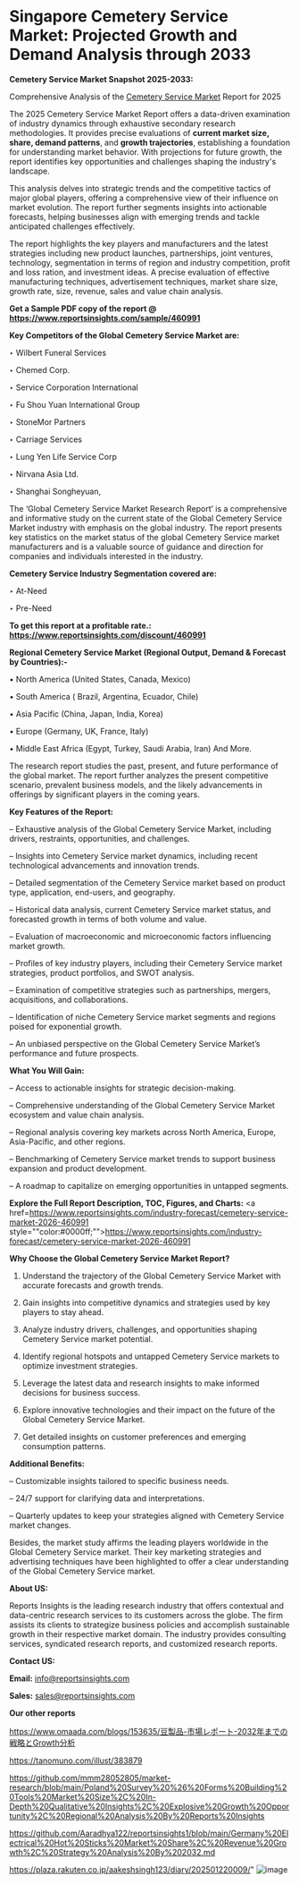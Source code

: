 # Singapore Cemetery Service Market: Projected Growth and Demand Analysis through 2033

<strong>Cemetery Service Market Snapshot 2025-2033:</strong>

Comprehensive Analysis of the <a href=https://www.reportsinsights.com/sample/460991>Cemetery Service Market</a> Report for 2025

The 2025 Cemetery Service Market Report offers a data-driven examination of industry dynamics through exhaustive secondary research methodologies. It provides precise evaluations of <strong>current market size, share, demand patterns</strong>, and <strong>growth trajectories</strong>, establishing a foundation for understanding market behavior. With projections for future growth, the report identifies key opportunities and challenges shaping the industry's landscape.

This analysis delves into strategic trends and the competitive tactics of major global players, offering a comprehensive view of their influence on market evolution. The report further segments insights into actionable forecasts, helping businesses align with emerging trends and tackle anticipated challenges effectively.

The report highlights the key players and manufacturers and the latest strategies including new product launches, partnerships, joint ventures, technology, segmentation in terms of region and industry competition, profit and loss ration, and investment ideas. A precise evaluation of effective manufacturing techniques, advertisement techniques, market share size, growth rate, size, revenue, sales and value chain analysis.

<strong>Get a Sample PDF copy of the report @ <a href=https://www.reportsinsights.com/sample/460991 style=color:#0000ff;>https://www.reportsinsights.com/sample/460991</a></strong>

<strong>Key Competitors of the Global Cemetery Service Market are:</strong>

‣ Wilbert Funeral Services

‣ Chemed Corp.

‣ Service Corporation International

‣ Fu Shou Yuan International Group

‣ StoneMor Partners

‣ Carriage Services

‣ Lung Yen Life Service Corp

‣ Nirvana Asia Ltd.

‣ Shanghai Songheyuan,

The ‘Global Cemetery Service Market Research Report’ is a comprehensive and informative study on the current state of the Global Cemetery Service Market industry with emphasis on the global industry. The report presents key statistics on the market status of the global Cemetery Service market manufacturers and is a valuable source of guidance and direction for companies and individuals interested in the industry.

<strong>Cemetery Service Industry Segmentation covered are:</strong>

‣ At-Need

‣ Pre-Need

<strong>To get this report at a profitable rate.: <a href=https://www.reportsinsights.com/discount/460991 style=color:#0000ff;>https://www.reportsinsights.com/discount/460991</a></strong>

<strong>Regional Cemetery Service Market (Regional Output, Demand &amp; Forecast by Countries):-</strong>

• North America (United States, Canada, Mexico)

• South America ( Brazil, Argentina, Ecuador, Chile)

• Asia Pacific (China, Japan, India, Korea)

• Europe (Germany, UK, France, Italy)

• Middle East Africa (Egypt, Turkey, Saudi Arabia, Iran) And More.

The research report studies the past, present, and future performance of the global market. The report further analyzes the present competitive scenario, prevalent business models, and the likely advancements in offerings by significant players in the coming years.

<strong>Key Features of the Report:</strong>

– Exhaustive analysis of the Global Cemetery Service Market, including drivers, restraints, opportunities, and challenges.

– Insights into Cemetery Service market dynamics, including recent technological advancements and innovation trends.

– Detailed segmentation of the Cemetery Service market based on product type, application, end-users, and geography.

– Historical data analysis, current Cemetery Service market status, and forecasted growth in terms of both volume and value.

– Evaluation of macroeconomic and microeconomic factors influencing market growth.

– Profiles of key industry players, including their Cemetery Service market strategies, product portfolios, and SWOT analysis.

– Examination of competitive strategies such as partnerships, mergers, acquisitions, and collaborations.

– Identification of niche Cemetery Service market segments and regions poised for exponential growth.

– An unbiased perspective on the Global Cemetery Service Market’s performance and future prospects.

<strong>What You Will Gain:</strong>

– Access to actionable insights for strategic decision-making.

– Comprehensive understanding of the Global Cemetery Service Market ecosystem and value chain analysis.

– Regional analysis covering key markets across North America, Europe, Asia-Pacific, and other regions.

– Benchmarking of Cemetery Service market trends to support business expansion and product development.

– A roadmap to capitalize on emerging opportunities in untapped segments.

<strong>Explore the Full Report Description, TOC, Figures, and Charts:</strong>
<a href=https://www.reportsinsights.com/industry-forecast/cemetery-service-market-2026-460991 style=""color:#0000ff;"">https://www.reportsinsights.com/industry-forecast/cemetery-service-market-2026-460991</a>

<strong>Why Choose the Global Cemetery Service Market Report?</strong>

1. Understand the trajectory of the Global Cemetery Service Market with accurate forecasts and growth trends.

2. Gain insights into competitive dynamics and strategies used by key players to stay ahead.

3. Analyze industry drivers, challenges, and opportunities shaping Cemetery Service market potential.

4. Identify regional hotspots and untapped Cemetery Service markets to optimize investment strategies.

5. Leverage the latest data and research insights to make informed decisions for business success.

6. Explore innovative technologies and their impact on the future of the Global Cemetery Service Market.

7. Get detailed insights on customer preferences and emerging consumption patterns.

<strong>Additional Benefits:</strong>

– Customizable insights tailored to specific business needs.

– 24/7 support for clarifying data and interpretations.

– Quarterly updates to keep your strategies aligned with Cemetery Service market changes.

Besides, the market study affirms the leading players worldwide in the Global Cemetery Service market. Their key marketing strategies and advertising techniques have been highlighted to offer a clear understanding of the Global Cemetery Service market.

<strong><strong>About US</strong>:</strong>

Reports Insights is the leading research industry that offers contextual and data-centric research services to its customers across the globe. The firm assists its clients to strategize business policies and accomplish sustainable growth in their respective market domain. The industry provides consulting services, syndicated research reports, and customized research reports.

<strong>Contact US:</strong>

<p class=><b>Email:</b> <a href=mailto:info@reportsinsights.com>info@reportsinsights.com</a></p>
<p class=><b>Sales:</b> <a href=mailto:sales@reportsinsights.com>sales@reportsinsights.com</a></p>

<strong>Our other reports</strong>

<a href=https://www.omaada.com/blogs/153635/豆製品-市場レポート-2032年までの戦略とGrowth分析>https://www.omaada.com/blogs/153635/豆製品-市場レポート-2032年までの戦略とGrowth分析</a>

<a href=https://tanomuno.com/illust/383879>https://tanomuno.com/illust/383879</a>

<a href=https://github.com/mmm28052805/market-research/blob/main/Poland%20Survey%20%26%20Forms%20Building%20Tools%20Market%20Size%2C%20In-Depth%20Qualitative%20Insights%2C%20Explosive%20Growth%20Opportunity%2C%20Regional%20Analysis%20By%20Reports%20Insights>https://github.com/mmm28052805/market-research/blob/main/Poland%20Survey%20%26%20Forms%20Building%20Tools%20Market%20Size%2C%20In-Depth%20Qualitative%20Insights%2C%20Explosive%20Growth%20Opportunity%2C%20Regional%20Analysis%20By%20Reports%20Insights</a>

<a href=https://github.com/Aaradhya122/reportsinsights1/blob/main/Germany%20Electrical%20Hot%20Sticks%20Market%20Share%2C%20Revenue%20Growth%2C%20Strategy%20Analysis%20By%202032.md>https://github.com/Aaradhya122/reportsinsights1/blob/main/Germany%20Electrical%20Hot%20Sticks%20Market%20Share%2C%20Revenue%20Growth%2C%20Strategy%20Analysis%20By%202032.md</a>

<a href=https://plaza.rakuten.co.jp/aakeshsingh123/diary/202501220009/>https://plaza.rakuten.co.jp/aakeshsingh123/diary/202501220009/</a>"
![image](https://github.com/user-attachments/assets/b7f808f9-ee2f-41c3-87df-a65694867c02)
